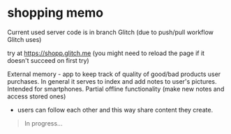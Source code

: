 # shopping memo
Current used server code is in branch Glitch (due to push/pull workflow Glitch uses)


try at https://shopp.glitch.me  (you might need to reload the page if it doesn't succeed on first try)

External memory - app to keep track of quality of good/bad products user purchases. In general it serves to index and add notes to user's pictures. Intended for smartphones. Partial offline functionality (make new notes and access stored ones)

* users can follow each other and this way share content they create.


> In progress...
